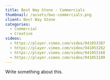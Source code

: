 ```yaml
---
title: Best Way Stone - Commercials
thumbnail: /assets/bws-commercials.png
client: Best Way Stone
categories:
  - Commercial
  - Creative
videos:
  - https://player.vimeo.com/video/941053387
  - https://player.vimeo.com/video/941053262
  - https://player.vimeo.com/video/941053168
  - https://player.vimeo.com/video/941053109
---
```

Write something about this.
